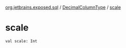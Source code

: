 [org.jetbrains.exposed.sql](../index.md) / [DecimalColumnType](index.md) / [scale](.)

# scale

`val scale: Int`